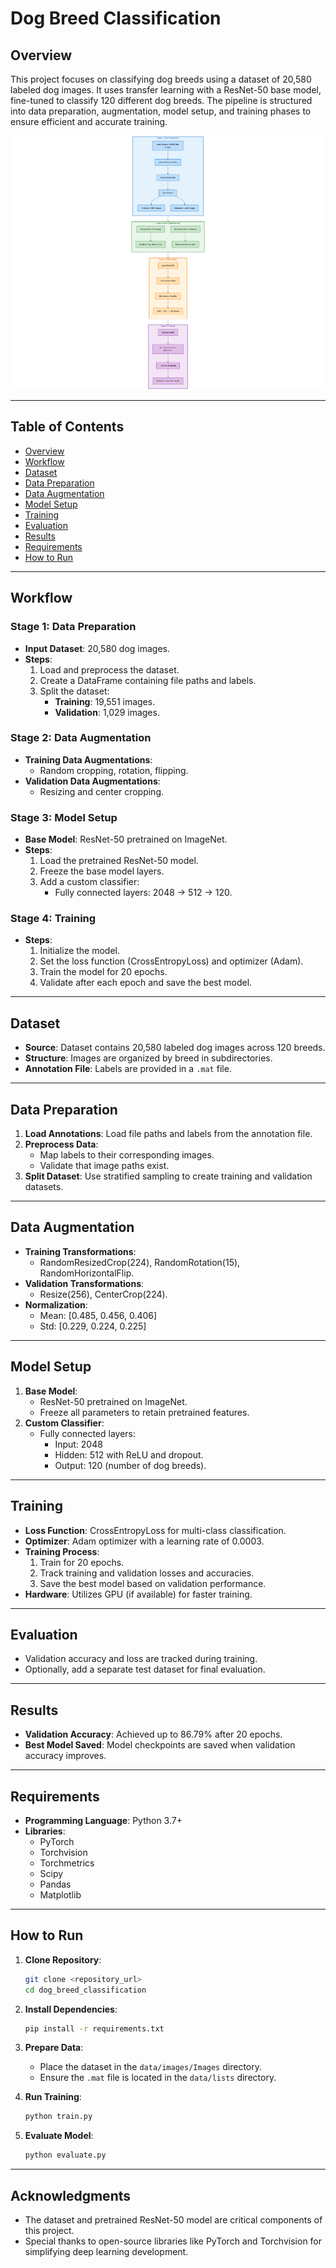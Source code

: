 # Dog Breed Classification

## Overview
This project focuses on classifying dog breeds using a dataset of 20,580 labeled dog images. It uses transfer learning with a ResNet-50 base model, fine-tuned to classify 120 different dog breeds. The pipeline is structured into data preparation, augmentation, model setup, and training phases to ensure efficient and accurate training.

![Workflow Diagram](Flow_Diagram.png)

---

## Table of Contents
- [Overview](#overview)
- [Workflow](#workflow)
- [Dataset](#dataset)
- [Data Preparation](#data-preparation)
- [Data Augmentation](#data-augmentation)
- [Model Setup](#model-setup)
- [Training](#training)
- [Evaluation](#evaluation)
- [Results](#results)
- [Requirements](#requirements)
- [How to Run](#how-to-run)

---

## Workflow
### **Stage 1: Data Preparation**
- **Input Dataset**: 20,580 dog images.
- **Steps**:
  1. Load and preprocess the dataset.
  2. Create a DataFrame containing file paths and labels.
  3. Split the dataset:
     - **Training**: 19,551 images.
     - **Validation**: 1,029 images.

### **Stage 2: Data Augmentation**
- **Training Data Augmentations**:
  - Random cropping, rotation, flipping.
- **Validation Data Augmentations**:
  - Resizing and center cropping.

### **Stage 3: Model Setup**
- **Base Model**: ResNet-50 pretrained on ImageNet.
- **Steps**:
  1. Load the pretrained ResNet-50 model.
  2. Freeze the base model layers.
  3. Add a custom classifier:
     - Fully connected layers: 2048 → 512 → 120.

### **Stage 4: Training**
- **Steps**:
  1. Initialize the model.
  2. Set the loss function (CrossEntropyLoss) and optimizer (Adam).
  3. Train the model for 20 epochs.
  4. Validate after each epoch and save the best model.

---

## Dataset
- **Source**: Dataset contains 20,580 labeled dog images across 120 breeds.
- **Structure**: Images are organized by breed in subdirectories.
- **Annotation File**: Labels are provided in a `.mat` file.

---

## Data Preparation
1. **Load Annotations**: Load file paths and labels from the annotation file.
2. **Preprocess Data**:
   - Map labels to their corresponding images.
   - Validate that image paths exist.
3. **Split Dataset**: Use stratified sampling to create training and validation datasets.

---

## Data Augmentation
- **Training Transformations**:
  - RandomResizedCrop(224), RandomRotation(15), RandomHorizontalFlip.
- **Validation Transformations**:
  - Resize(256), CenterCrop(224).
- **Normalization**:
  - Mean: [0.485, 0.456, 0.406]
  - Std: [0.229, 0.224, 0.225]

---

## Model Setup
1. **Base Model**:
   - ResNet-50 pretrained on ImageNet.
   - Freeze all parameters to retain pretrained features.
2. **Custom Classifier**:
   - Fully connected layers:
     - Input: 2048
     - Hidden: 512 with ReLU and dropout.
     - Output: 120 (number of dog breeds).

---

## Training
- **Loss Function**: CrossEntropyLoss for multi-class classification.
- **Optimizer**: Adam optimizer with a learning rate of 0.0003.
- **Training Process**:
  1. Train for 20 epochs.
  2. Track training and validation losses and accuracies.
  3. Save the best model based on validation performance.
- **Hardware**: Utilizes GPU (if available) for faster training.

---

## Evaluation
- Validation accuracy and loss are tracked during training.
- Optionally, add a separate test dataset for final evaluation.

---

## Results
- **Validation Accuracy**: Achieved up to 86.79% after 20 epochs.
- **Best Model Saved**: Model checkpoints are saved when validation accuracy improves.

---

## Requirements
- **Programming Language**: Python 3.7+
- **Libraries**:
  - PyTorch
  - Torchvision
  - Torchmetrics
  - Scipy
  - Pandas
  - Matplotlib

---

## How to Run
1. **Clone Repository**:
   ```bash
   git clone <repository_url>
   cd dog_breed_classification
   ```

2. **Install Dependencies**:
   ```bash
   pip install -r requirements.txt
   ```

3. **Prepare Data**:
   - Place the dataset in the `data/images/Images` directory.
   - Ensure the `.mat` file is located in the `data/lists` directory.

4. **Run Training**:
   ```bash
   python train.py
   ```

5. **Evaluate Model**:
   ```bash
   python evaluate.py
   ```

---

## Acknowledgments
- The dataset and pretrained ResNet-50 model are critical components of this project.
- Special thanks to open-source libraries like PyTorch and Torchvision for simplifying deep learning development.

